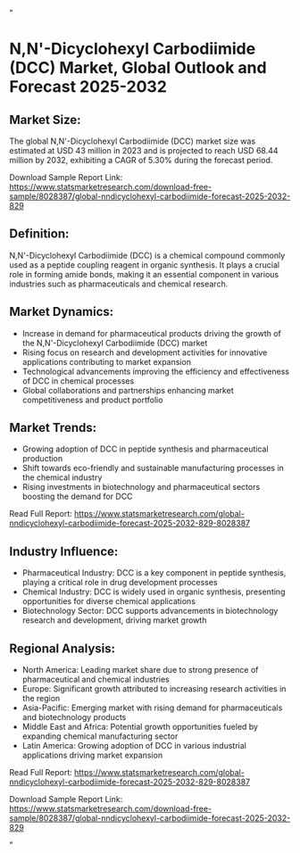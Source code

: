 "<!DOCTYPE html>
<html>
<head>
<title>N,N'-Dicyclohexyl Carbodiimide (DCC) Market, Global Outlook and Forecast 2025-2032</title>
</head>
<body>

<h1>N,N'-Dicyclohexyl Carbodiimide (DCC) Market, Global Outlook and Forecast 2025-2032</h1>

<h2>Market Size:</h2>
<p>The global N,N'-Dicyclohexyl Carbodiimide (DCC) market size was estimated at USD 43 million in 2023 and is projected to reach USD 68.44 million by 2032, exhibiting a CAGR of 5.30% during the forecast period.</p>
<p>Download Sample Report Link: <a href='https://www.statsmarketresearch.com/download-free-sample/8028387/global-nndicyclohexyl-carbodiimide-forecast-2025-2032-829'>https://www.statsmarketresearch.com/download-free-sample/8028387/global-nndicyclohexyl-carbodiimide-forecast-2025-2032-829</a><p>

<h2>Definition:</h2>
<p>N,N'-Dicyclohexyl Carbodiimide (DCC) is a chemical compound commonly used as a peptide coupling reagent in organic synthesis. It plays a crucial role in forming amide bonds, making it an essential component in various industries such as pharmaceuticals and chemical research.</p>

<h2>Market Dynamics:</h2>
<ul>
<li>Increase in demand for pharmaceutical products driving the growth of the N,N'-Dicyclohexyl Carbodiimide (DCC) market</li>
<li>Rising focus on research and development activities for innovative applications contributing to market expansion</li>
<li>Technological advancements improving the efficiency and effectiveness of DCC in chemical processes</li>
<li>Global collaborations and partnerships enhancing market competitiveness and product portfolio</li>
</ul>

<h2>Market Trends:</h2>
<ul>
<li>Growing adoption of DCC in peptide synthesis and pharmaceutical production</li>
<li>Shift towards eco-friendly and sustainable manufacturing processes in the chemical industry</li>
<li>Rising investments in biotechnology and pharmaceutical sectors boosting the demand for DCC</li>
</ul>
<p>Read Full Report: <a href='https://www.statsmarketresearch.com/global-nndicyclohexyl-carbodiimide-forecast-2025-2032-829-8028387'>https://www.statsmarketresearch.com/global-nndicyclohexyl-carbodiimide-forecast-2025-2032-829-8028387</a><p>

<h2>Industry Influence:</h2>
<ul>
<li>Pharmaceutical Industry: DCC is a key component in peptide synthesis, playing a critical role in drug development processes</li>
<li>Chemical Industry: DCC is widely used in organic synthesis, presenting opportunities for diverse chemical applications</li>
<li>Biotechnology Sector: DCC supports advancements in biotechnology research and development, driving market growth</li>
</ul>

<h2>Regional Analysis:</h2>
<ul>
<li>North America: Leading market share due to strong presence of pharmaceutical and chemical industries</li>
<li>Europe: Significant growth attributed to increasing research activities in the region</li>
<li>Asia-Pacific: Emerging market with rising demand for pharmaceuticals and biotechnology products</li>
<li>Middle East and Africa: Potential growth opportunities fueled by expanding chemical manufacturing sector</li>
<li>Latin America: Growing adoption of DCC in various industrial applications driving market expansion</li>
</ul>
<p>Read Full Report: <a href='https://www.statsmarketresearch.com/global-nndicyclohexyl-carbodiimide-forecast-2025-2032-829-8028387'>https://www.statsmarketresearch.com/global-nndicyclohexyl-carbodiimide-forecast-2025-2032-829-8028387</a><p>

<p>Download Sample Report Link: <a href='https://www.statsmarketresearch.com/download-free-sample/8028387/global-nndicyclohexyl-carbodiimide-forecast-2025-2032-829'>https://www.statsmarketresearch.com/download-free-sample/8028387/global-nndicyclohexyl-carbodiimide-forecast-2025-2032-829</a><p>

</body>
</html>"
